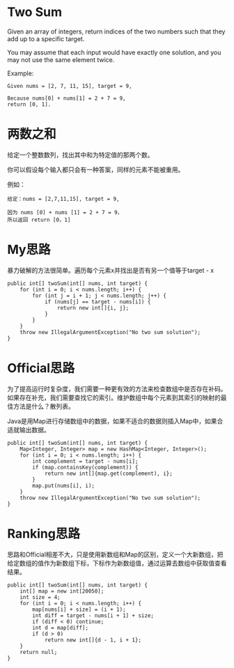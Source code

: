 # Two Sum
Given an array of integers, return indices of the two numbers such that they add up to a specific target.

You may assume that each input would have exactly one solution, and you may not use the same element twice.

Example:
```
Given nums = [2, 7, 11, 15], target = 9,

Because nums[0] + nums[1] = 2 + 7 = 9,
return [0, 1].
```

# 两数之和
给定一个整数数列，找出其中和为特定值的那两个数。

你可以假设每个输入都只会有一种答案，同样的元素不能被重用。

例如：
```
给定：nums = [2,7,11,15], target = 9,

因为 nums [0] + nums [1] = 2 + 7 = 9，
所以返回 return [0，1]
```

# My思路
暴力破解的方法很简单。遍历每个元素x并找出是否有另一个值等于target - x
```
public int[] twoSum(int[] nums, int target) {
    for (int i = 0; i < nums.length; i++) {
        for (int j = i + 1; j < nums.length; j++) {
            if (nums[j] == target - nums[i]) {
                return new int[]{i, j};
            }
        }
    }
    throw new IllegalArgumentException("No two sum solution");
}
```

# Official思路
为了提高运行时复杂度，我们需要一种更有效的方法来检查数组中是否存在补码。如果存在补充，我们需要查找它的索引。维护数组中每个元素到其索引的映射的最佳方法是什么？散列表。

Java是用Map进行存储数组中的数据，如果不适合的数据则插入Map中，如果合适就输出数据。
```
public int[] twoSum(int[] nums, int target) {
    Map<Integer, Integer> map = new HashMap<Integer, Integer>();
    for (int i = 0; i < nums.length; i++) {
        int complement = target - nums[i];
        if (map.containsKey(complement)) {
            return new int[]{map.get(complement), i};
        }
        map.put(nums[i], i);
    }
    throw new IllegalArgumentException("No two sum solution");
}
```

# Ranking思路
思路和Official相差不大，只是使用新数组和Map的区别，定义一个大新数组，把给定数组的值作为新数组下标，下标作为新数组值，通过运算去数组中获取值查看结果。
```
public int[] twoSum(int[] nums, int target) {
    int[] map = new int[20050];
    int size = 4;
    for (int i = 0; i < nums.length; i++) {
        map[nums[i] + size] = (i + 1);
        int diff = target - nums[i + 1] + size;
        if (diff < 0) continue;
        int d = map[diff];
        if (d > 0)
            return new int[]{d - 1, i + 1};
    }
    return null;
}
```